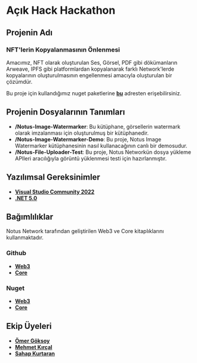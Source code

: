 # Açık Hack Hackathon
## Projenin Adı
### NFT'lerin Kopyalanmasının Önlenmesi

Amacımız, NFT olarak oluşturulan Ses, Görsel, PDF gibi dökümanların Arweave, IPFS gibi platformlardan kopyalanarak farklı Network'lerde kopyalarının oluşturulmasının engellenmesi amacıyla oluşturulan bir çözümdür.  

Bu proje için kullandığımız nuget paketlerine [**bu**](https://www.nuget.org/profiles/notus.network) adresten erişebilirsiniz.

## Projenin Dosyalarının Tanımları
- **/Notus-Image-Watermarker**: Bu kütüphane, görsellerin watermark olarak imzalanması için oluşturulmuş bir kütüphanedir.
- **/Notus-Image-Watermarker-Demo**: Bu proje, Notus Image Watermarker kütüphanesinin nasıl kullanacağının canlı bir demosudur.
- **/Notus-File-Uploader-Test**: Bu proje, Notus Networkün dosya yükleme APIleri aracılığıyla görüntü yüklenmesi testi için hazırlanmıştır.

## Yazılımsal Gereksinimler

- [**Visual Studio Community 2022**](https://visualstudio.microsoft.com/tr/downloads/)
- [**.NET 5.0**](https://dotnet.microsoft.com/en-us/download/dotnet/5.0)

## Bağımlılıklar

Notus Network tarafından geliştirilen Web3 ve Core kitaplıklarını kullanmaktadır.

### Github

- [**Web3**](https://github.com/Notus-Network/Notus.Web3)
- [**Core**](https://github.com/Notus-Network/Notus.Core)

### Nuget

- [**Web3**](https://www.nuget.org/packages/Notus.Web3)
- [**Core**](https://www.nuget.org/packages/Notus.Core)

## Ekip Üyeleri
- [**Ömer Göksoy**](https://github.com/omergoksoy)
- [**Mehmet Kırçal**](https://github.com/Iamknownasfesal)
- [**Sahap Kurtaran**](https://www.behance.net/sahapkurtaran)
